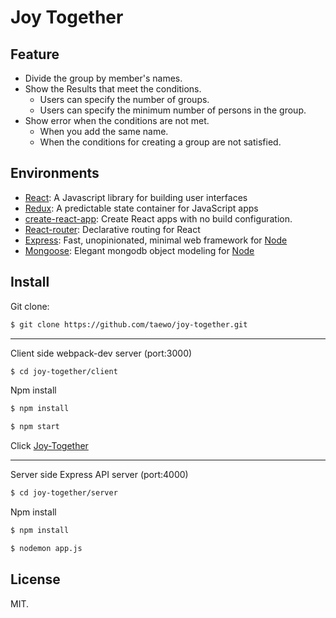 # Joy Together

## Feature

- Divide the group by member's names.
- Show the Results that meet the conditions.
  - Users can specify the number of groups.
  - Users can specify the minimum number of persons in the group.
- Show error when the conditions are not met.
  - When you add the same name.
  - When the conditions for creating a group are not satisfied.

## Environments

- [React](https://facebook.github.io/react/): A Javascript library for building user interfaces
- [Redux](http://redux.js.org/): A predictable state container for JavaScript apps
- [create-react-app](https://github.com/facebookincubator/create-react-app): Create React apps with no build configuration.
- [React-router](https://reacttraining.com/react-router/): Declarative routing for React
- [Express](http://expressjs.com): Fast, unopinionated, minimal web framework for [Node](https://nodejs.org)
- [Mongoose](http://mongoosejs.com): Elegant mongodb object modeling for [Node](https://nodejs.org)

## Install

Git clone:
```sh
$ git clone https://github.com/taewo/joy-together.git
```
- - -
Client side webpack-dev server (port:3000)
```sh
$ cd joy-together/client
```
Npm install
```sh
$ npm install
```
```sh
$ npm start
```
Click <a href="http://localhost:3000/" target="_blank">Joy-Together</a>
- - -
Server side Express API server (port:4000)
```sh
$ cd joy-together/server
```
Npm install
```sh
$ npm install
```
```sh
$ nodemon app.js
```

## License

MIT.
